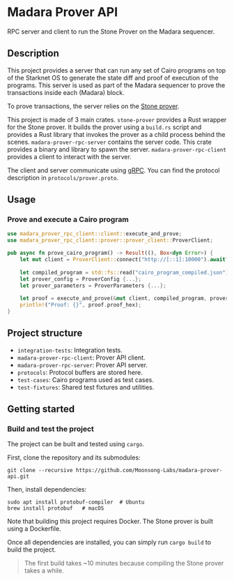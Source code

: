 # Madara Prover API

RPC server and client to run the Stone Prover on the Madara sequencer.

## Description

This project provides a server that can run any set of Cairo programs on top of the Starknet OS to generate the state diff and proof of execution of the programs.
This server is used as part of the Madara sequencer to prove the transactions inside each (Madara) block.

To prove transactions, the server relies on the [Stone prover](https://github.com/starkware-libs/stone-prover).

This project is made of 3 main crates.
`stone-prover` provides a Rust wrapper for the Stone prover. It builds the prover using a `build.rs` script and provides
a Rust library that invokes the prover as a child process behind the scenes.
`madara-prover-rpc-server` contains the server code. This crate provides a binary and library to spawn the server. 
`madara-prover-rpc-client` provides a client to interact with the server.

The client and server communicate using [gRPC](https://grpc.io/). 
You can find the protocol description in `protocols/prover.proto`.

## Usage

### Prove and execute a Cairo program

```rust
use madara_prover_rpc_client::client::execute_and_prove;
use madara_prover_rpc_client::prover::prover_client::ProverClient;

pub async fn prove_cairo_program() -> Result((), Box<dyn Error>) {
    let mut client = ProverClient::connect("http://[::1]:10000").await?;
    
    let compiled_program = std::fs::read("cairo_program_compiled.json")?;
    let prover_config = ProverConfig {...};
    let prover_parameters = ProverParameters {...};
    
    let proof = execute_and_prove(&mut client, compiled_program, prover_config, prover_parameters).await?;
    println!("Proof: {}", proof.proof_hex);
}

```

## Project structure

* `integration-tests`: Integration tests.
* `madara-prover-rpc-client`: Prover API client.
* `madara-prover-rpc-server`: Prover API server.
* `protocols`: Protocol buffers are stored here.
* `test-cases`: Cairo programs used as test cases.
* `test-fixtures`: Shared test fixtures and utilities.

## Getting started

### Build and test the project

The project can be built and tested using `cargo`.

First, clone the repository and its submodules:

```shell
git clone --recursive https://github.com/Moonsong-Labs/madara-prover-api.git 
```

Then, install dependencies:

```shell
sudo apt install protobuf-compiler  # Ubuntu
brew install protobuf   # macOS
```

Note that building this project requires Docker.
The Stone prover is built using a Dockerfile.

Once all dependencies are installed, you can simply run `cargo build` to build the project.

> The first build takes ~10 minutes because compiling the Stone prover takes a while.



